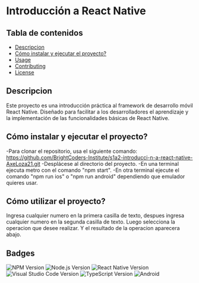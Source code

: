 # Introducción a React Native

## Tabla de contenidos
- [Descripcion](#Descripcion)
- [Cómo instalar y ejecutar el proyecto?](#Cómoinstalaryejecutarelproyecto?)
- [Usage](#usage)
- [Contributing](#contributing)
- [License](#license)

## Descripcion

Este proyecto es una introducción práctica al framework de desarrollo móvil React Native. Diseñado para facilitar a los desarrolladores el aprendizaje y la implementación de las funcionalidades básicas de React Native.

## Cómo instalar y ejecutar el proyecto?

-Para clonar el repositorio, usa el siguiente comando: https://github.com/BrightCoders-Institute/s1a2-introducci-n-a-react-native-AxeLoza21.git
-Desplácese al directorio del proyecto.
-En una terminal ejecuta metro con el comando "npm start".
-En otra terminal ejecute el comando "npm run ios" o "npm run android" dependiendo que emulador quieres usar.

## Cómo utilizar el proyecto?

Ingresa cualquier numero en la primera casilla de texto, despues ingresa cualquier numero en la segunda casilla de texto. Luego selecciona la operacion que desee realizar. Y el resultado de la operacion aparecera abajo.

## Badges

![NPM Version](https://img.shields.io/npm/v/npm)
![Node.js Version](https://img.shields.io/node/v/latest)
![React Native Version](https://img.shields.io/npm/v/react-native?label=react-native)
![Visual Studio Code Version](https://img.shields.io/visual-studio-marketplace/v/editor)
![TypeScript Version](https://img.shields.io/npm/types/typescript)
![Android](https://img.shields.io/badge/android-compatible-brightgreen)
